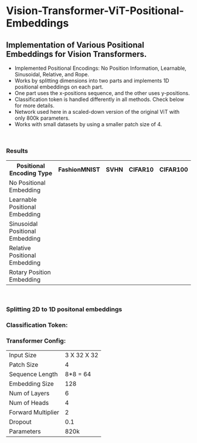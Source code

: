 # Vision-Transformer-ViT-Positional-Embeddings
## Implementation of Various Positional Embeddings for Vision Transformers.
<ul>
  <li>Implemented Positional Encodings: No Position Information, Learnable, Sinusoidal, Relative, and Rope.</li>
  <li>Works by splitting dimensions into two parts and implements 1D positional embeddings on each part.</li>
  <li>One part uses the x-positions sequence, and the other uses y-positions.</li>
  <li>Classification token is handled differently in all methods. Check below for more details.</li>
  <li>Network used here in a scaled-down version of the original ViT with only 800k parameters</a>. </li>
  <li>Works with small datasets by using a smaller patch size of 4.</li>
</ul>  
<br>

### Results
<table>
  <tr>
    <th>Positional Encoding Type</th>
    <th>FashionMNIST</th>
    <th>SVHN</th>
    <th>CIFAR10</th>
    <th>CIFAR100</th>
  </tr>
  <tr>
    <td>No Positional Embedding</td>
    <td></td>
  </tr>
  <tr>
    <td>Learnable Positional Embedding</td>
    <td></td>
  </tr>
  <tr>
    <td>Sinusoidal Positional Embedding</td>
    <td></td>
  </tr>
  <tr>
    <td>Relative Positional Embedding</td>
    <td></td>
  </tr>
  <tr>
    <td>Rotary Position Embedding</td>
    <td></td>
  </tr>
</table>
<br>

### Splitting 2D to 1D positonal embeddings

### Classification Token:

### Transformer Config:

<table>
  <tr>
    <td>Input Size</td>
    <td> 3 X 32 X 32  </td>
  </tr>
  <tr>
    <td>Patch Size</td>
    <td>4</td>
  </tr>
  <tr>
    <td>Sequence Length</td>
    <td>8*8 = 64</td>
  </tr>
  <tr>
    <td>Embedding Size </td>
    <td>128</td>
  </tr>
  <tr>
    <td>Num of Layers </td>
    <td>6</td>
  </tr>
  <tr>
    <td>Num of Heads </td>
    <td>4</td>
  </tr>
  <tr>
    <td>Forward Multiplier </td>
    <td>2</td>
  </tr>
  <tr>
    <td>Dropout </td>
    <td>0.1</td>
  </tr>
  <tr>
    <td>Parameters </td>
    <td>820k</td>
  </tr>
</table>

<!--
<br><br>
### Training Graphs:

<table>
  <tr>
    <th>Dataset</th>
    <th>Accuracy</th>
    <th>Loss</th>
  </tr>
  <tr>
    <td>MNIST</td>
    <td> <img src="outputs/mnist/graph_accuracy.png"  alt="MNIST_accuracy" width = 500px height = 250px> </td>
    <td> <img src="outputs/mnist/graph_loss.png"  alt="MNIST_loss" width = 500px height = 250px ></td>
  </tr>
  <tr>
    <td>FMNIST</td>
    <td> <img src="outputs/fmnist/graph_accuracy.png"  alt="FMNIST_accuracy" width = 500px height = 250px> </td>
    <td> <img src="outputs/fmnist/graph_loss.png"  alt="FMNIST_loss" width = 500px height = 250px ></td>
  </tr>
  <tr>
    <td>SVHN</td>
    <td> <img src="outputs/svhn/graph_accuracy.png"  alt="SVHN_accuracy" width = 500px height = 250px> </td>
    <td> <img src="outputs/svhn/graph_loss.png"  alt="SVHN_loss" width = 500px height = 250px ></td>
  </tr>
  <tr>
    <td>CIFAR10</td>
    <td> <img src="outputs/cifar10/graph_accuracy.png"  alt="CIFAR10_accuracy" width = 500px height = 250px> </td>
    <td> <img src="outputs/cifar10/graph_loss.png"  alt="CIFAR10_loss" width = 500px height = 250px ></td>
  </tr>
</table>
-->
